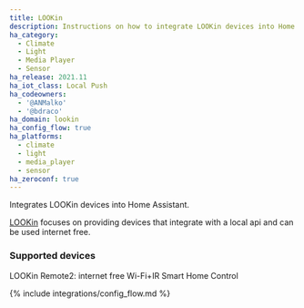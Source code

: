 ```yaml
---
title: LOOKin
description: Instructions on how to integrate LOOKin devices into Home Assistant.
ha_category:
  - Climate
  - Light
  - Media Player
  - Sensor
ha_release: 2021.11
ha_iot_class: Local Push
ha_codeowners:
  - '@ANMalko'
  - '@bdraco'
ha_domain: lookin
ha_config_flow: true
ha_platforms:
  - climate
  - light
  - media_player
  - sensor
ha_zeroconf: true
---
```


Integrates LOOKin devices into Home Assistant.

[LOOKin](https://look-in.club/en/devices) focuses on providing devices that integrate with a local api and can be used internet free.

### Supported devices

LOOKin Remote2: internet free Wi-Fi+IR Smart Home Control

{% include integrations/config_flow.md %}
